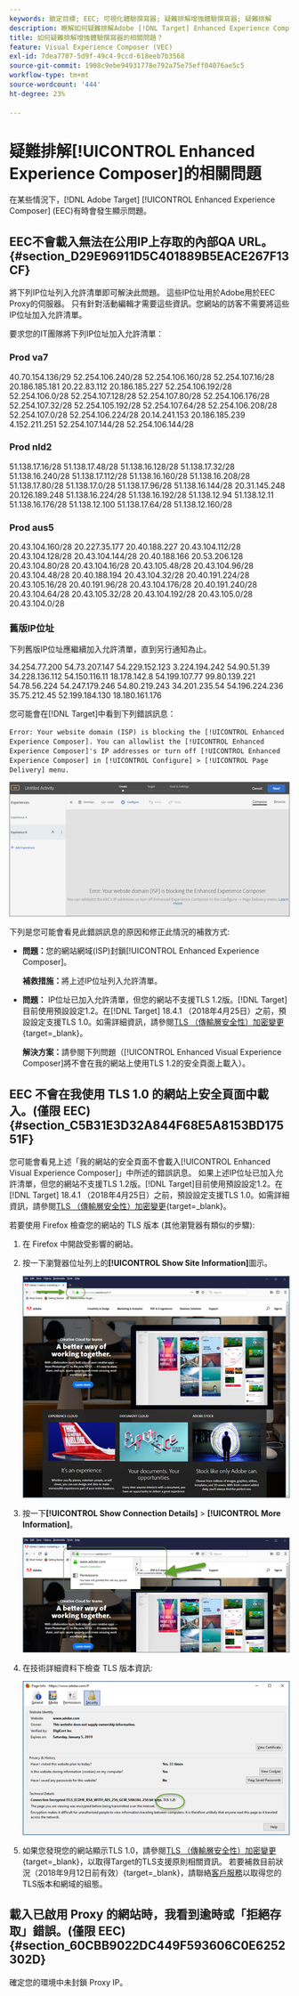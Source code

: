```yaml
---
keywords: 鎖定目標; EEC; 可視化體驗撰寫器; 疑難排解增強體驗撰寫器; 疑難排解
description: 瞭解如何疑難排解Adobe [!DNL Target] Enhanced Experience Composer (EEC)在某些情況下有時會發生的問題。
title: 如何疑難排解增強體驗撰寫器的相關問題？
feature: Visual Experience Composer (VEC)
exl-id: 7dea7707-5d9f-49c4-9ccd-618eeb7b3568
source-git-commit: 1908c9ebe94931778e792a75e75eff04076ae5c5
workflow-type: tm+mt
source-wordcount: '444'
ht-degree: 23%

---
```


# 疑難排解[!UICONTROL Enhanced Experience Composer]的相關問題

在某些情況下，[!DNL Adobe Target] [!UICONTROL Enhanced Experience Composer] (EEC)有時會發生顯示問題。

## EEC不會載入無法在公用IP上存取的內部QA URL。 {#section_D29E96911D5C401889B5EACE267F13CF}

將下列IP位址列入允許清單即可解決此問題。 這些IP位址用於Adobe用於EEC Proxy的伺服器。 只有針對活動編輯才需要這些資訊。您網站的訪客不需要將這些IP位址加入允許清單。

要求您的IT團隊將下列IP位址加入允許清單：

### Prod va7

40.70.154.136/29
52.254.106.240/28
52.254.106.160/28
52.254.107.16/28
20.186.185.181
20.22.83.112
20.186.185.227
52.254.106.192/28
52.254.106.0/28
52.254.107.128/28
52.254.107.80/28
52.254.106.176/28
52.254.107.32/28
52.254.105.192/28
52.254.107.64/28
52.254.106.208/28
52.254.107.0/28
52.254.106.224/28
20.14.241.153
20.186.185.239
4.152.211.251
52.254.107.144/28
52.254.106.144/28

### Prod nld2

51.138.17.16/28
51.138.17.48/28
51.138.16.128/28
51.138.17.32/28
51.138.16.240/28
51.138.17.112/28
51.138.16.160/28
51.138.16.208/28
51.138.17.80/28
51.138.17.0/28
51.138.17.96/28
51.138.16.144/28
20.31.145.248
20.126.189.248
51.138.16.224/28
51.138.16.192/28
51.138.12.94
51.138.12.11
51.138.16.176/28
51.138.12.100
51.138.17.64/28
51.138.12.160/28

### Prod aus5

20.43.104.160/28
20.227.35.177
20.40.188.227
20.43.104.112/28
20.43.104.128/28
20.43.104.144/28
20.40.188.166
20.53.206.128
20.43.104.80/28
20.43.104.16/28
20.43.105.48/28
20.43.104.96/28
20.43.104.48/28
20.40.188.194
20.43.104.32/28
20.40.191.224/28
20.43.105.16/28
20.40.191.96/28
20.43.104.176/28
20.40.191.240/28
20.43.104.64/28
20.43.105.32/28
20.43.104.192/28
20.43.105.0/28
20.43.104.0/28

### 舊版IP位址

下列舊版IP位址應繼續加入允許清單，直到另行通知為止。

34.254.77.200
54.73.207.147
54.229.152.123
3.224.194.242
54.90.51.39
34.228.136.112
54.150.116.11
18.178.142.8
54.199.107.77
99.80.139.221
54.78.56.224
54.247.179.246
54.80.219.243
34.201.235.54
54.196.224.236
35.75.212.45
52.199.184.130
18.180.161.176

您可能會在[!DNL Target]中看到下列錯誤訊息：

`Error: Your website domain (ISP) is blocking the [!UICONTROL Enhanced Experience Composer]. You can allowlist the [!UICONTROL Enhanced Experience Composer]'s IP addresses or turn off [!UICONTROL Enhanced Experience Composer] in [!UICONTROL Configure] > [!UICONTROL Page Delivery] menu.`

![EEC_error影像](assets/EEC_error.png)

下列是您可能會看見此錯誤訊息的原因和修正此情況的補救方式:

* **問題：**&#x200B;您的網站網域(ISP)封鎖[!UICONTROL Enhanced Experience Composer]。

  **補救措施：**&#x200B;將上述IP位址列入允許清單。

* **問題：** IP位址已加入允許清單，但您的網站不支援TLS 1.2版。[!DNL Target]目前使用預設設定1.2。在[!DNL Target] 18.4.1 （2018年4月25日）之前，預設設定支援TLS 1.0。如需詳細資訊，請參閱[TLS （傳輸層安全性）加密變更](https://experienceleague.adobe.com/docs/target-dev/developer/implementation/tls-transport-layer-security-encryption.html){target=_blank}。

  **解決方案：**&#x200B;請參閱下列問題（[!UICONTROL Enhanced Visual Experience Composer]將不會在我的網站上使用TLS 1.2的安全頁面上載入）。

## EEC 不會在我使用 TLS 1.0 的網站上安全頁面中載入。(僅限 EEC) {#section_C5B31E3D32A844F68E5A8153BD17551F}

您可能會看見上述「我的網站的安全頁面不會載入[!UICONTROL Enhanced Visual Experience Composer]」中所述的錯誤訊息。 如果上述IP位址已加入允許清單，但您的網站不支援TLS 1.2版。[!DNL Target]目前使用預設設定1.2。在[!DNL Target] 18.4.1 （2018年4月25日）之前，預設設定支援TLS 1.0。如需詳細資訊，請參閱[TLS （傳輸層安全性）加密變更](https://experienceleague.adobe.com/docs/target-dev/developer/implementation/tls-transport-layer-security-encryption.html){target=_blank}。

若要使用 Firefox 檢查您的網站的 TLS 版本 (其他瀏覽器有類似的步驟):

1. 在 Firefox 中開啟受影響的網站。
1. 按一下瀏覽器位址列上的&#x200B;**[!UICONTROL Show Site Information]**&#x200B;圖示。

   ![firefox_more_info影像](assets/firefox_more_info.png)

1. 按一下&#x200B;**[!UICONTROL Show Connection Details]** > **[!UICONTROL More Information]**。

   ![firefox_more_info_2圖片](assets/firefox_more_info_2.png)

1. 在技術詳細資料下檢查 TLS 版本資訊:

   ![firefox_more_info_3圖片](assets/firefox_more_info_3.png)

1. 如果您發現您的網站顯示TLS 1.0，請參閱[TLS （傳輸層安全性）加密變更](https://experienceleague.adobe.com/docs/target-dev/developer/implementation/tls-transport-layer-security-encryption.html){target=_blank}，以取得Target的TLS支援原則相關資訊。 若要補救目前狀況（2018年9月12日前有效）{target=_blank}，請聯絡[客戶服務](/help/main/cmp-resources-and-contact-information.md#reference_ACA3391A00EF467B87930A450050077C)以取得您的TLS版本和網域的組態。

## 載入已啟用 Proxy 的網站時，我看到逾時或「拒絕存取」錯誤。(僅限 EEC) {#section_60CBB9022DC449F593606C0E6252302D}

確定您的環境中未封鎖 Proxy IP。
